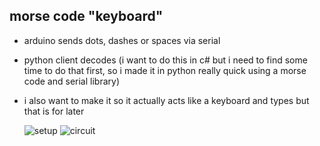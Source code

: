 ## morse code "keyboard"
  - arduino sends dots, dashes or spaces via serial
  - python client decodes (i want to do this in c# but i need to find some time to do that first, so i made it in python really quick using a morse code and serial library)
  - i also want to make it so it actually acts like a keyboard and types but that is for later

    ![setup](https://github.com/user-attachments/assets/116e3ea3-7002-4b65-ab0e-a090076a1e10)
    ![circuit](https://github.com/user-attachments/assets/8c012788-79b8-420c-b2ac-af0ba4f37318)


